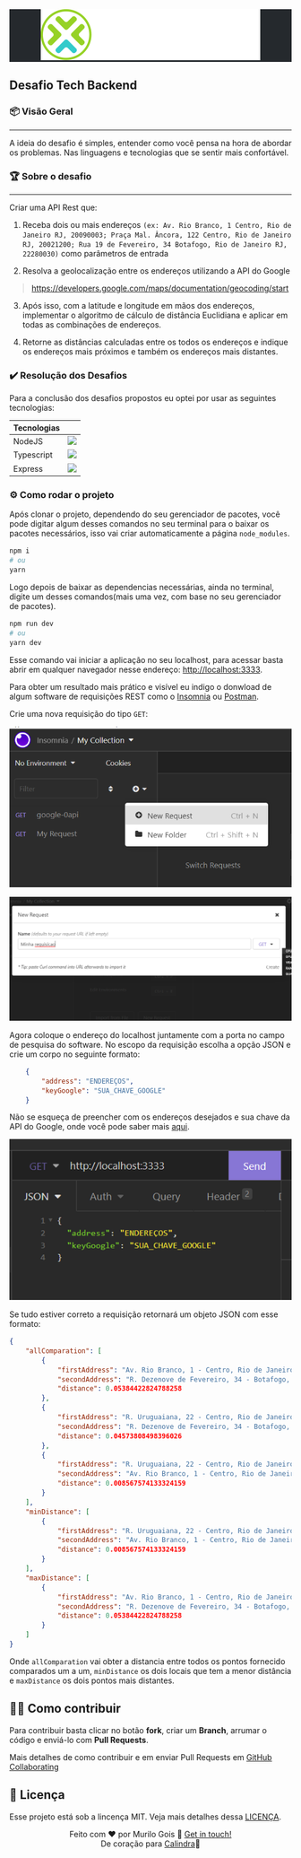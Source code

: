 <div align="center" style="background-color: #25292d"> 
    <img src="src/assets/images/logo-calindra.svg" />
</div>


## Desafio Tech Backend

### 📦 Visão Geral
---

A ideia do desafio é simples, entender como você pensa na hora de abordar os
problemas. Nas linguagens e tecnologias que se sentir mais confortável.

### 🏆 Sobre o desafio
---

Criar uma API Rest que:

1. Receba dois ou mais endereços `(ex: Av. Rio Branco, 1 Centro, Rio de Janeiro RJ, 20090003; Praça Mal. Âncora, 122 Centro, Rio de Janeiro RJ, 20021200; Rua 19 de Fevereiro, 34 Botafogo, Rio de Janeiro RJ, 22280030)` como parâmetros de entrada

2. Resolva a geolocalização entre os endereços utilizando a API do Google

>https://developers.google.com/maps/documentation/geocoding/start

3.  Após isso, com a latitude e longitude em mãos dos endereços, implementar o algoritmo de cálculo de distância Euclidiana e aplicar em todas as combinações de endereços.

4. Retorne as distâncias calculadas entre os todos os endereços e indique os endereços mais próximos e também os endereços mais distantes.

### :heavy_check_mark: Resolução dos Desafios

Para a conclusão dos desafios propostos eu optei por usar as seguintes tecnologias:

Tecnologias||
----------|----
NodeJS|<img src="https://cdn.jsdelivr.net/gh/devicons/devicon/icons/nodejs/nodejs-original.svg" />
Typescript|<img width="26" src="https://cdn.jsdelivr.net/gh/devicons/devicon/icons/typescript/typescript-original.svg" />|
Express|<img src="https://cdn.jsdelivr.net/gh/devicons/devicon/icons/express/express-original.svg" />|
          
### ⚙ Como rodar o projeto

Após clonar o projeto, dependendo do seu gerenciador de pacotes, você pode digitar algum desses comandos no seu terminal para o baixar os pacotes necessários, isso vai criar automaticamente a página `node_modules`.

```bash
npm i
# ou
yarn
```

Logo depois de baixar as dependencias necessárias, ainda no terminal, digite um desses comandos(mais uma vez, com base no seu gerenciador de pacotes).

```bash
npm run dev
# ou
yarn dev
```

Esse comando vai iniciar a aplicação no seu localhost, para acessar basta abrir em qualquer navegador nesse endereço: 
 [http://localhost:3333](http://localhost:3333). 

Para obter um resultado mais prático e visível eu indigo o donwload de algum software de requisições REST como o [Insomnia](https://insomnia.rest/download) ou [Postman](https://www.postman.com/downloads/).

Crie uma nova requisição do tipo `GET`:

![Criando uma nova requisição](./src/assets/images/tutorial-01.png)

![Escolhendo o tipo GET](src/assets/images/tutorial-02.png)

Agora coloque o endereço do localhost juntamente com a porta no campo de pesquisa do software. No escopo da requisição escolha a opção JSON e crie um corpo no seguinte formato:

```Json
    {
	    "address": "ENDEREÇOS",
	    "keyGoogle": "SUA_CHAVE_GOOGLE"
    }
```

Não se esqueça de preencher com os endereços desejados e sua chave da API do Google, onde você pode saber mais [aqui](https://developers.google.com/maps/documentation/geocoding/get-api-key).

![Configurando escopo da requisição](src/assets/images/tutorial-03.png)

Se tudo estiver correto a requisição retornará um objeto JSON com esse formato:

```Json
{
	"allComparation": [
		{
			"firstAddress": "Av. Rio Branco, 1 - Centro, Rio de Janeiro - RJ, 20090-003, Brazil",
			"secondAddress": "R. Dezenove de Fevereiro, 34 - Botafogo, Rio de Janeiro - RJ, 22280-030, Brazil",
			"distance": 0.05384422824788258
		},
		{
			"firstAddress": "R. Uruguaiana, 22 - Centro, Rio de Janeiro - RJ, 20050-090, Brazil",
			"secondAddress": "R. Dezenove de Fevereiro, 34 - Botafogo, Rio de Janeiro - RJ, 22280-030, Brazil",
			"distance": 0.04573808498396026
		},
		{
			"firstAddress": "R. Uruguaiana, 22 - Centro, Rio de Janeiro - RJ, 20050-090, Brazil",
			"secondAddress": "Av. Rio Branco, 1 - Centro, Rio de Janeiro - RJ, 20090-003, Brazil",
			"distance": 0.008567574133324159
		}
	],
	"minDistance": [
		{
			"firstAddress": "R. Uruguaiana, 22 - Centro, Rio de Janeiro - RJ, 20050-090, Brazil",
			"secondAddress": "Av. Rio Branco, 1 - Centro, Rio de Janeiro - RJ, 20090-003, Brazil",
			"distance": 0.008567574133324159
		}
	],
	"maxDistance": [
		{
			"firstAddress": "Av. Rio Branco, 1 - Centro, Rio de Janeiro - RJ, 20090-003, Brazil",
			"secondAddress": "R. Dezenove de Fevereiro, 34 - Botafogo, Rio de Janeiro - RJ, 22280-030, Brazil",
			"distance": 0.05384422824788258
		}
	]
}
```

Onde `allComparation` vai obter a distancia entre todos os pontos fornecido comparados um a um, `minDistance` os dois locais que tem a menor distância e `maxDistance` os dois pontos mais distantes.


## 🤝🏾 Como contribuir

Para contribuir basta clicar no botão **fork**, criar um **Branch**, arrumar o código e enviá-lo com **Pull Requests**.

Mais detalhes de como contribuir e em enviar Pull Requests em [GitHub Collaborating]("https://docs.github.com/en/pull-requests/collaborating-with-pull-requests")  

## 📃 Licença

Esse projeto está sob a lincença MIT. Veja mais detalhes dessa [LICENÇA](https://github.com/goismurilo/calindra-desafio-backend/blob/main/LICENSE).

<div align=center>

Feito com ♥ por Murilo Gois :wave: [Get in touch!](https://www.linkedin.com/in/goismurilo/)\
De coração para [Calindra](https://calindra.tech/)💚

[Site para pegar icones -> https://devicon.dev/]: #

<!-- Adveniat (veniat) regnum tuum, fiat voluntas tua, sicut in caelo et in terra
Amen -->
